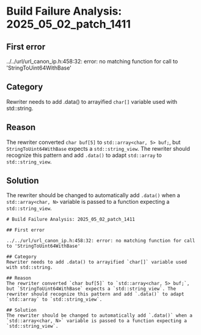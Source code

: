 # Build Failure Analysis: 2025_05_02_patch_1411

## First error

../../url/url_canon_ip.h:458:32: error: no matching function for call to 'StringToUint64WithBase'

## Category
Rewriter needs to add .data() to arrayified `char[]` variable used with std::string.

## Reason
The rewriter converted `char buf[5]` to `std::array<char, 5> buf;`, but `StringToUint64WithBase` expects a `std::string_view`. The rewriter should recognize this pattern and add `.data()` to adapt `std::array` to `std::string_view`.

## Solution
The rewriter should be changed to automatically add `.data()` when a `std::array<char, N>` variable is passed to a function expecting a `std::string_view`.
```
# Build Failure Analysis: 2025_05_02_patch_1411

## First error

../../url/url_canon_ip.h:458:32: error: no matching function for call to 'StringToUint64WithBase'

## Category
Rewriter needs to add .data() to arrayified `char[]` variable used with std::string.

## Reason
The rewriter converted `char buf[5]` to `std::array<char, 5> buf;`, but `StringToUint64WithBase` expects a `std::string_view`. The rewriter should recognize this pattern and add `.data()` to adapt `std::array` to `std::string_view`.

## Solution
The rewriter should be changed to automatically add `.data()` when a `std::array<char, N>` variable is passed to a function expecting a `std::string_view`.